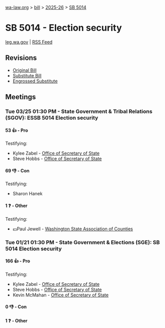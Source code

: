 [wa-law.org](/) > [bill](/bill/) > [2025-26](/bill/2025-26/) > [SB 5014](/bill/2025-26/sb/5014/)

# SB 5014 - Election security
[leg.wa.gov](https://app.leg.wa.gov/billsummary?BillNumber=5014&Year=2025&Initiative=false) | [RSS Feed](./rss.xml)

## Revisions
* [Original Bill](1/)
* [Substitute Bill](S/)
* [Engrossed Substitute](S.E/)

## Meetings
### Tue 03/25 01:30 PM - State Government & Tribal Relations (SGOV): ESSB 5014 Election security
#### 53 👍 - Pro
Testifying:
* Kylee Zabel - [Office of Secretary of State](/org/office_of_secretary_of_state/)
* Steve Hobbs - [Office of Secretary of State](/org/office_of_secretary_of_state/)

#### 69 👎 - Con
Testifying:
* Sharon Hanek

#### 1 ❓ - Other
Testifying:
* 💵Paul Jewell - [Washington State Association of Counties](/org/washington_state_association_of_counties/)

### Tue 01/21 01:30 PM - State Government & Elections (SGE): SB 5014 Election security
#### 166 👍 - Pro
Testifying:
* Kylee Zabel - [Office of Secretary of State](/org/office_of_secretary_of_state/)
* Steve Hobbs - [Office of Secretary of State](/org/office_of_secretary_of_state/)
* Kevin McMahan - [Office of Secretary of State](/org/office_of_secretary_of_state/)

#### 0 👎 - Con

#### 1 ❓ - Other
